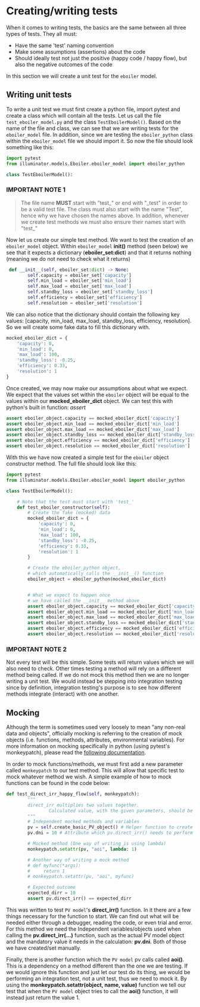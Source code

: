 # Creating/writing tests

When it comes to writing tests, the basics are the same between all three types of tests. They all must:

- Have the same 'test' naming convention
- Make some assumptions (assertions) about the code
- Should ideally test not just the positive (happy code / happy flow), but also the negative outcomes of the code


In this section we will create a unit test for the `eboiler` model.

## Writing unit tests

To write a unit test we must first create a python file, import pytest and create a class which will contain all the tests. Let us call the file `test_eboiler_model.py` and the class `TestEboilerModel()`. Based on the name of the file and class, we can see that we are writing tests for the `eboiler_model` file. In addition, since we are testing the `eboiler_python` class within the `eboiler_model` file we should import it. So now the file should look something like this:

```python
import pytest
from illuminator.models.Eboiler.eboiler_model import eboiler_python

class TestEboilerModel():
```

### IMPORTANT NOTE 1
> The file name **MUST** start with "test_" or end with "\_test" in order to be a valid test file. The class must also start with the name "Test", hence why we have chosen the names above. In addition, whenever we create test methods we must also ensure their names start with "test_"

Now let us create our simple test method. We want to test the creation of an `eboiler_model` object. Within `eboiler_model` **__init__()** method (seen below) we see that it expects a dictionary (**eboiler_set:dict**) and that it returns nothing (meaning we do not need to check what it returns)

```python
 def __init__(self, eboiler_set:dict) -> None:
        self.capacity = eboiler_set['capacity']
        self.min_load = eboiler_set['min_load']
        self.max_load = eboiler_set['max_load']
        self.standby_loss = eboiler_set['standby_loss']
        self.efficiency = eboiler_set['efficiency']
        self.resolution = eboiler_set['resolution'] 
```

We can also notice that the dictionary should contain the following key values: [capacity, min_load, max_load, standby_loss, efficiency, resolution]. So we will create some fake data to fill this dictionary with. 
```python
mocked_eboiler_dict = {
    'capacity': 0,
    'min_load': 0,
    'max_load': 100,
    'standby_loss': -0.25,
    'efficiency': 0.33,
    'resolution': 1
}
```

Once created, we may now make our assumptions about what we expect. We expect that the values set within the `eboiler` object will be equal to the values within our **mocked_eboiler_dict** object. We can test this with python's built in function: *assert*

```python
assert eboiler_object.capacity == mocked_eboiler_dict['capacity']
assert eboiler_object.min_load == mocked_eboiler_dict['min_load']
assert eboiler_object.max_load == mocked_eboiler_dict['max_load']
assert eboiler_object.standby_loss == mocked_eboiler_dict['standby_loss']
assert eboiler_object.efficiency == mocked_eboiler_dict['efficiency']
assert eboiler_object.resolution == mocked_eboiler_dict['resolution']
```

With this we have now created a simple test for the `eboiler` object constructor method. The full file should look like this:

```python
import pytest
from illuminator.models.Eboiler.eboiler_model import eboiler_python

class TestEboilerModel():

    # Note that the test must start with 'test_'
    def test_eboiler_constructor(self):
        # Create the fake (mocked) data
        mocked_eboiler_dict = {
            'capacity': 0,
            'min_load': 0,
            'max_load': 100,
            'standby_loss': -0.25,
            'efficiency': 0.33,
            'resolution': 1
        } 

        # Create the eboiler_python object,
        # which automatically calls the __init__() function
        eboiler_object = eboiler_python(mocked_eboiler_dict)


        # What we expect to happen once 
        # we have called the __init__ method above
        assert eboiler_object.capacity == mocked_eboiler_dict['capacity']
        assert eboiler_object.min_load == mocked_eboiler_dict['min_load']
        assert eboiler_object.max_load == mocked_eboiler_dict['max_load']
        assert eboiler_object.standby_loss == mocked_eboiler_dict['standby_loss']
        assert eboiler_object.efficiency == mocked_eboiler_dict['efficiency']
        assert eboiler_object.resolution == mocked_eboiler_dict['resolution']
```

### IMPORTANT NOTE 2
Not every test will be this simple. Some tests will return values which we will also need to check. Other times testing a method will rely on a different method being called. If we do not mock this method then we are no longer writing a unit test. We would instead be stepping into integration testing since by definition, integration testing's purpose is to see how different methods integrate (interact) with one another.

## Mocking

Although the term is sometimes used very loosely to mean "any non-real data and objects", officially mocking is referring to the creation of mock objects (i.e. functions, methods, attributes, environmental variables). For more information on mocking specifically in python (using pytest's monkeypatch), please read the [following documentation](https://docs.pytest.org/en/stable/reference/reference.html).

In order to mock functions/methods, we must first add a new parameter called `monkeypatch` to our test method. This will allow that specific test to mock whatever method we wish.
A simple example of how to mock functions can be found in the code below: 

```python
def test_direct_irr_happy_flow(self, monkeypatch):
        """
        direct_irr multiplies two values together.
                Calculated value, with the given parameters, should be 10
        """
        # Independent mocked methods and variables
        pv = self.create_basic_PV_object() # Helper function to create the PV model
        pv.dni = 10 # Attribute which pv.direct_irr() needs to perform calculations

        # Mocked method (One way of writing is using lambda)
        monkeypatch.setattr(pv, "aoi", lambda: 1) 

        # Another way of writing a mock method
        # def myfunc(*args):
        #     return 1
        # monkeypatch.setattr(pv, "aoi", myfunc)

        # Expected outcome
        expected_dirr = 10
        assert pv.direct_irr() == expected_dirr
```

This was written to test `PV model`'s **direct_irr()** function. In it there are a few things necessary for the function to start. We can find out what will be needed either through a debugger, reading the code, or even trial and error. For this method we need the Independent variables/objects used when calling the **pv.direct_irr(...)** function, such as the actual PV model object and the mandatory value it needs in the calculation: **pv.dni**. Both of those we have created/set manually. 

Finally, there is another function which the `PV model` pv calls called **aoi()**. This is a dependency on a method different than the one we are testing. If we would ignore this function and just let our test do its thing, we would be performing an integration test, not a unit test, thus we need to mock it. By using the **monkeypatch.setattr(object, name, value)** function we tell our test that when the `PV model` object tries to call the **aoi()** function, it will instead just return the value 1.